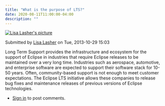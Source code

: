 ```yaml
---
title: "What is the purpose of LTS?"
date: 2020-08-11T11:00:00-04:00
description: ""
---
```


[![Lisa Lasher's picture](https://secure.gravatar.com/avatar/f6a5e05a580923eef0fba61733977ff2.jpg?d=mm&s=185&r=G "Lisa Lasher's picture")](/users/lisa-lasher "View user profile.")

Submitted by [Lisa Lasher](/users/lisa-lasher "View user profile.") on Tue, 2013-10-29 15:03

Long Term Support provides the infrastructure and ecosystem for the support of Eclipse in industries that require Eclipse releases to be maintained over a very long time. Industries such as aerospace, automotive, and enterprise software are expected to support their software stack for 10-50 years. Often, community-based support is not enough to meet customer expectations. The Eclipse LTS initiative allows these companies to release bug fixes and maintenance releases of previous versions of Eclipse technologies.

*   [Sign in](/user/login?destination=content/what-purpose-lts#comment-form-title) to post comments.